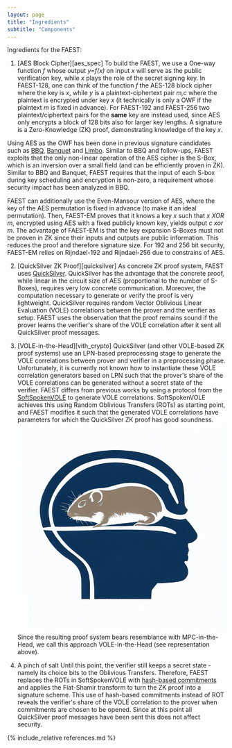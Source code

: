 ```yaml
---
layout: page
title: "Ingredients"
subtitle: "Components"
---
```


Ingredients for the FAEST:

1. [AES Block Cipher][aes_spec]
To build the FAEST, we use a One-way function *f* whose output *y=f(x)* on input *x* will serve as the public verification key, while *x* plays the role of the secret signing key. In FAEST-128, one can think of the function *f* the AES-128 block cipher where the key is *x*, while *y* is a plaintext-ciphertext pair *m,c* where the plaintext is encrypted under key *x* (it technically is only a OWF if the plaintext *m* is fixed in advance). For FAEST-192 and FAEST-256 two plaintext/ciphertext pairs for the **same** key are instead used, since AES only encrypts a block of 128 bits also for larger key lengths. A signature is a Zero-Knowledge  (ZK) proof, demonstrating knowledge of the key *x*.

Using AES as the OWF has been done in previous signature candidates such as [BBQ](https://eprint.iacr.org/2019/781.pdf), [Banquet](https://eprint.iacr.org/2021/068.pdf) and [Limbo](https://eprint.iacr.org/2021/215). Similar to BBQ and follow-ups, FAEST exploits that the only non-linear operation of the AES cipher is the S-Box, which is an inversion over a small field (and can be efficiently proven in ZK). Similar to BBQ and Banquet, FAEST requires that the input of each S-box during key scheduling and encryption is non-zero, a requirement whose security impact has been analyzed in BBQ.

FAEST can additionally use the Even-Mansour version of AES, where the key of the AES permutation is fixed in advance (to make it an ideal permutation). Then, FAEST-EM proves that it knows a key *x* such that *x XOR m*, encrypted using AES with a fixed publicly known key, yields output *c xor m*. The advantage of FAEST-EM is that the key expansion S-Boxes must not be proven in ZK since their inputs and outputs are public information. This reduces the proof and therefore signature size. For 192 and 256 bit security, FAEST-EM relies on Rijndael-192 and Rijndael-256 due to constrains of AES.

2. [QuickSilver ZK Proof][quicksilver]
As concrete ZK proof system, FAEST uses [QuickSilver](https://eprint.iacr.org/2021/076). QuickSilver has the advantage that the concrete proof, while linear in the circuit size of AES (proportional to the number of S-Boxes), requires very low concrete communication. Moreover, the computation necessary to generate or verify the proof is very lightweight. QuickSilver requires random Vector Oblivious Linear Evaluation (VOLE) correlations between the prover and the verifier as setup. FAEST uses the observation that the proof remains sound if the prover learns the verifier's share of the VOLE correlation after it sent all QuickSilver proof messages.

3. [VOLE-in-the-Head][vith_crypto]
QuickSilver (and other VOLE-based ZK proof systems) use an LPN-based preprocessing stage to generate the VOLE correlations between prover and verifier in a preprocessing phase. Unfortunately, it is currently not known how to instantiate these VOLE correlation generators based on LPN such that the prover's share of the VOLE correlations can be generated without a secret state of the verifier. FAEST differs from previous works by using a protocol from the [SoftSpokenVOLE](https://eprint.iacr.org/2022/192) to generate VOLE correlations. SoftSpokenVOLE achieves this using Random Oblivious Transfers (ROTs) as starting point, and FAEST  modifies it such that the generated VOLE correlations have parameters for which the QuickSilver ZK proof has good soundness. 
![A VOLE in the head of a person.](/assets/vith.png)
Since the resulting proof system bears resemblance with MPC-in-the-Head, we call this approach VOLE-in-the-Head (see representation above). 

4. A pinch of salt
Until this point, the verifier still keeps a secret state - namely its choice bits to the Oblivious Transfers. Therefore, FAEST replaces the ROTs in SoftSpokenVOLE with [hash-based commitments](https://eprint.iacr.org/2018/983) and applies the Fiat-Shamir transform to turn the ZK proof into a signature scheme. This use of hash-based commitments instead of ROT reveals the verifier's share of the VOLE correlation to the prover when commitments are chosen to be opened. Since at this point all QuickSilver proof messages have been sent this does not affect security. 

{% include_relative references.md %}
